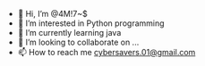 - 👋 Hi, I’m @4M!7~$
- 👀 I’m interested in Python programming
- 🌱 I’m currently learning java
- 💞️ I’m looking to collaborate on ...
- 📫 How to reach me cybersavers.01@gmail.com

<!--
4M!7~$/4M!7~$ is a ✨ special ✨ repository because its `README.md` (this file) appears on your GitHub profile.
You can click the Preview link to take a look at your changes.
--->
